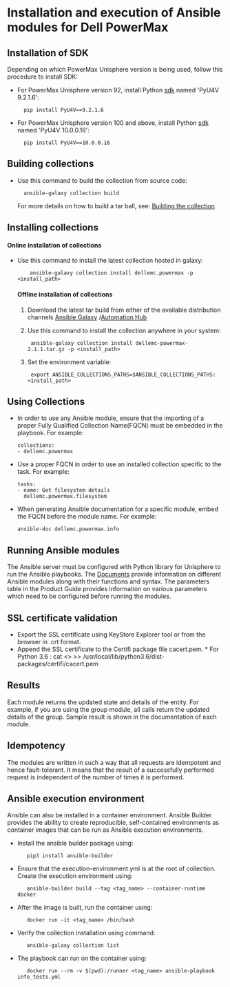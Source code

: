 <!--
Copyright (c) 2022 Dell Inc., or its subsidiaries. All Rights Reserved.

Licensed under the Apache License, Version 2.0 (the "License");
you may not use this file except in compliance with the License.
You may obtain a copy of the License at

    http://www.apache.org/licenses/LICENSE-2.0
-->

# Installation and execution of Ansible modules for Dell PowerMax

## Installation of SDK
Depending on which PowerMax Unisphere version is being used, follow this procedure to install SDK:

* For PowerMax Unisphere version 92, install Python [sdk](https://pypi.org/project/PyU4V/9.2.1.6/) named 'PyU4V 9.2.1.6': 
  
        pip install PyU4V==9.2.1.6
  
* For PowerMax Unisphere version 100 and above, install Python [sdk](https://pypi.org/project/PyU4V/10.0.0.16/) named 'PyU4V 10.0.0.16':
        
        pip install PyU4V==10.0.0.16

## Building collections
* Use this command to build the collection from source code:
    
        ansible-galaxy collection build

   For more details on how to build a tar ball, see: [Building the collection](https://docs.ansible.com/ansible/latest/dev_guide/developing_collections_distributing.html#building-your-collection-tarball)


## Installing collections
#### Online installation of collections 
* Use this command to install the latest collection hosted in galaxy:

	      ansible-galaxy collection install dellemc.powermax -p <install_path>

  #### Offline installation of collections
  1. Download the latest tar build from either of the available distribution channels [Ansible Galaxy](https://galaxy.ansible.com/dellemc/powermax) /[Automation Hub](https://console.redhat.com/ansible/automation-hub/repo/published/dellemc/powermax)

  2. Use this command to install the collection anywhere in your system:

	      ansible-galaxy collection install dellemc-powermax-2.1.1.tar.gz -p <install_path>

  3. Set the environment variable:

	      export ANSIBLE_COLLECTIONS_PATHS=$ANSIBLE_COLLECTIONS_PATHS:<install_path>

## Using Collections

  * In order to use any Ansible module, ensure that the importing of a proper Fully Qualified Collection Name(FQCN) must be embedded in the playbook.
   For example:
 
        collections:
        - dellemc.powermax

  * Use a proper FQCN in order to use an installed collection specific to the task. For example:

        tasks:
        - name: Get filesystem details
          dellemc.powermax.filesystem
    
  * When generating Ansible documentation for a specific module, embed the FQCN  before the module name. For example:
        
        ansible-doc dellemc.powermax.info


## Running Ansible modules

The Ansible server must be configured with Python library for Unisphere to run the Ansible playbooks. The [Documents](https://github.com/dell/ansible-powermax/blob/2.1.1/docs) provide information on different Ansible modules along with their functions and syntax. The parameters table in the Product Guide provides information on various parameters which need to be configured before running the modules.

## SSL certificate validation

* Export the SSL certificate using KeyStore Explorer tool or from the browser in .crt format.
* Append the SSL certificate to the Certifi package file cacert.pem.
      * For Python 3.6 : cat <> >> /usr/local/lib/python3.6/dist-packages/certifi/cacert.pem

## Results
Each module returns the updated state and details of the entity. 
For example, if you are using the group module, all calls return the updated details of the group.
Sample result is shown in the documentation of each module.

## Idempotency
The modules are written in such a way that all requests are idempotent and hence fault-tolerant. It means that the result of a successfully performed request is independent of the number of times it is performed.

## Ansible execution environment

Ansible can also be installed in a container environment. Ansible Builder provides the ability to create reproducible, self-contained environments as container images that can be run as Ansible execution environments.
* Install the ansible builder package using:

         pip3 install ansible-builder

* Ensure that the execution-environment.yml is at the root of collection. Create the execution environment using:

         ansible-builder build --tag <tag_name> --container-runtime docker

* After the image is built, run the container using:

         docker run -it <tag_name> /bin/bash

* Verify the collection installation using command:

         ansible-galaxy collection list

* The playbook can run on the container using:

         docker run --rm -v $(pwd):/runner <tag_name> ansible-playbook info_tests.yml
